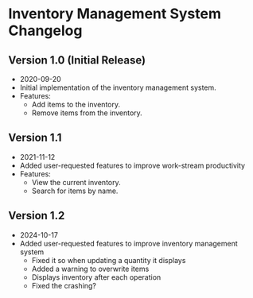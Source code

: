 # Inventory Management System Changelog

## Version 1.0 (Initial Release)
- 2020-09-20
- Initial implementation of the inventory management system.
- Features:
  - Add items to the inventory.
  - Remove items from the inventory.

## Version 1.1
- 2021-11-12
- Added user-requested features to improve work-stream productivity
- Features:
  - View the current inventory.
  - Search for items by name.



## Version 1.2
- 2024-10-17
- Added user-requested features to improve inventory management system 
  - Fixed it so when updating a quantity it displays
  - Added a warning to overwrite items
  - Displays inventory after each operation
  - Fixed the crashing?